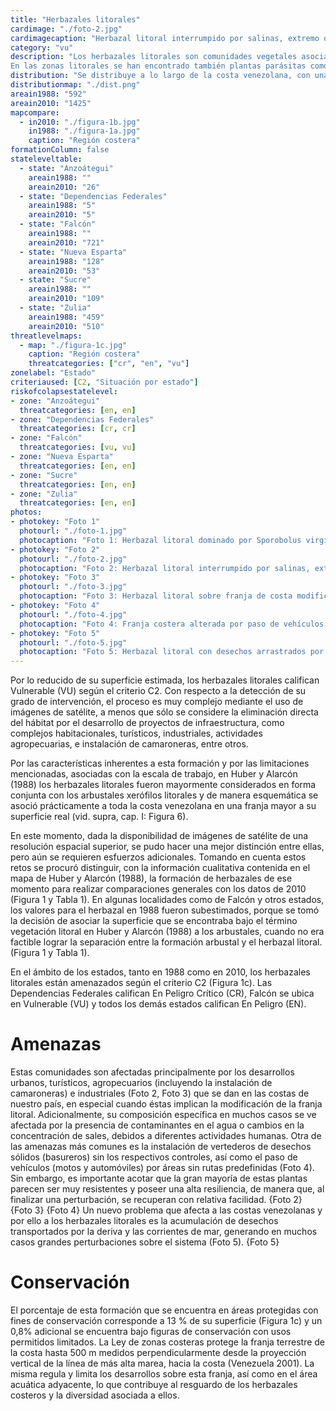 ```yaml
---
title: "Herbazales litorales"
cardimage: "./foto-2.jpg"
cardimagecaption: "Herbazal litoral interrumpido por salinas, extremo occidental de la península de Araya, estado Sucre. <i>José Antonio González-Carcacía</i>"
category: "vu"
description: "Los herbazales litorales son comunidades vegetales asociadas a las costas marinas, cuya cobertura varía desde abierta hasta densa (Foto 1). En aquellos casos donde ocupan depresiones salinas de la costa, son denominados herbazales litorales halófitos, mientras que cuando cubren dunas arenosas de las playas, normalmente no inundadas por el agua marina, reciben el nombre de herbazales litorales psamófilos. Las especies más frecuentes en estas comunidades de baja diversidad son vidrio (<i>Batis maritima</i>), hierba de vidrio (<i>Salicornia fruticosa, Sesuvium portulacastrum</i>), saladillo (<i>Sporobolus virginicus</i>), bicho (<i>Blutaparon vermiculare</i>), cadillo (<i>Cenchrus echinatus</i>), verdolaga (<i>Portulaca oleracea</i>), campanilla de playa (<i>Sesuvium portulacastrum</i>), batatilla de playa (<i>Ipomoea pes-caprae</i>), rabo de alacrán (<i>Heliotropium curassavicum</i>) y margarita de playa (<i>Egletes prostrata</i>) (Huber & Alarcón 1988, Steyermark 1994, Huber & Riina 1997).<br><br>
En las zonas litorales se han encontrado también plantas parásitas como guatepajarito (<i>Phthirusa</i> sp.) y amor seco (<i>Cuscuta</i> sp.) (Steyermark 1994)."
distribution: "Se distribuye a lo largo de la costa venezolana, con una mayor representación en Zulia, Falcón, Anzoátegui, Sucre, Nueva Esparta y las Dependencias Federales (Figura 1, Tabla 1). En los estados restantes el desarrollo de playa o línea de costa es muy escaso, debido a las fuertes pendientes de las montañas que limitan con el mar y la franja litoral es muy estrecha, por lo que es difícil de cartografiar, a menos que se trabaje a escalas de mucho detalle (Matteucci 1986). Esta comunidad se presenta con frecuencia asociada a los arbustales espinosos litorales, lo que genera complejidad al momento de la definición de sus límites. Su cobertura estimada a partir de la interpretación de imágenes de satélite fue de 1.425 km<sup>2</sup>, lo que representa menos de 0,2% de la superficie del país. Estos herbazales están asociados a la región paisajística Costas e islas y a sus dos subregiones: insular y costera (vid. supra, cap. I: Figura 9)."
distributionmap: "./dist.png"
areain1988: "592"
areain2010: "1425"
mapcompare:
  - in2010: "./figura-1b.jpg"
    in1988: "./figura-1a.jpg"
    caption: "Región costera"
formationColumn: false
stateleveltable:
  - state: "Anzoátegui"
    areain1988: ""
    areain2010: "26"
  - state: "Dependencias Federales"
    areain1988: "5"
    areain2010: "5"
  - state: "Falcón"
    areain1988: ""
    areain2010: "721"
  - state: "Nueva Esparta"
    areain1988: "128"
    areain2010: "53"
  - state: "Sucre"
    areain1988: ""
    areain2010: "109"
  - state: "Zulia"
    areain1988: "459"
    areain2010: "510"
threatlevelmaps:
  - map: "./figura-1c.jpg"
    caption: "Región costera"
    threatcategories: ["cr", "en", "vu"]
zonelabel: "Estado"
criteriaused: [C2, "Situación por estado"]
riskofcolapsestatelevel:
- zone: "Anzoátegui"
  threatcategories: [en, en]
- zone: "Dependencias Federales"
  threatcategories: [cr, cr]
- zone: "Falcón"
  threatcategories: [vu, vu]
- zone: "Nueva Esparta"
  threatcategories: [en, en]
- zone: "Sucre"
  threatcategories: [en, en]
- zone: "Zulia"
  threatcategories: [en, en]
photos:
- photokey: "Foto 1"
  photourl: "./foto-1.jpg"
  photocaption: "Foto 1: Herbazal litoral dominado por Sporobolus virginicus, playa de isla Larga, estado Carabobo. <i>Otto Huber</i>"
- photokey: "Foto 2"
  photourl: "./foto-2.jpg"
  photocaption: "Foto 2: Herbazal litoral interrumpido por salinas, extremo occidental de la península de Araya, estado Sucre. <i>José Antonio González-Carcacía</i>"
- photokey: "Foto 3"
  photourl: "./foto-3.jpg"
  photocaption: "Foto 3: Herbazal litoral sobre franja de costa modificado por infraestructuras, isla de Margarita. <i>Kenyer Domínguez</i>"
- photokey: "Foto 4"
  photourl: "./foto-4.jpg"
  photocaption: "Foto 4: Franja costera alterada por paso de vehículos, isla de Margarita. <i>Kenyer Domínguez</i>"
- photokey: "Foto 5"
  photourl: "./foto-5.jpg"
  photocaption: "Foto 5: Herbazal litoral con desechos arrastrados por las corrientes, costa de isla de Coche. <i>César Molina</i>"
---
```

Por lo reducido de su superficie estimada, los herbazales litorales califican Vulnerable (VU) según el criterio C2. Con respecto a la detección de su grado de intervención, el proceso es muy complejo mediante el uso de imágenes de satélite, a menos que sólo se considere la eliminación directa del hábitat por el desarrollo de proyectos de infraestructura, como complejos habitacionales, turísticos, industriales, actividades agropecuarias, e instalación de camaroneras, entre otros.

Por las características inherentes a esta formación y por las limitaciones mencionadas, asociadas con la escala de trabajo, en Huber y Alarcón (1988) los herbazales litorales fueron mayormente considerados en forma conjunta con los arbustales xerófilos litorales y de manera esquemática se asoció prácticamente a toda la costa venezolana en una franja mayor a su superficie real (vid. supra, cap. I: Figura 6).

En este momento, dada la disponibilidad de imágenes de satélite de una resolución espacial superior, se pudo hacer una mejor distinción entre ellas, pero aún se requieren esfuerzos adicionales. Tomando en cuenta estos retos se procuró distinguir, con la información cualitativa contenida en el mapa de Huber y Alarcón (1988), la formación de herbazales de ese momento para realizar comparaciones generales con los datos de 2010 (Figura 1 y Tabla 1). En algunas localidades como de Falcón y otros estados, los valores para el herbazal en 1988 fueron subestimados, porque se tomó la decisión de asociar la superficie que se encontraba bajo el término vegetación litoral en Huber y Alarcón (1988) a los arbustales, cuando no era factible lograr la separación entre la formación arbustal y el herbazal litoral. (Figura 1 y Tabla 1).

En el ámbito de los estados, tanto en 1988 como en 2010, los herbazales litorales están amenazados según el criterio C2 (Figura 1c). Las Dependencias Federales califican En Peligro Crítico (CR), Falcón se ubica en Vulnerable (VU) y todos los demás estados califican En Peligro (EN).

# Amenazas

Estas comunidades son afectadas principalmente por los desarrollos urbanos, turísticos, agropecuarios (incluyendo la instalación de camaroneras) e industriales (Foto 2, Foto 3) que se dan en las costas de nuestro país, en especial cuando éstas implican la modificación de la franja litoral. Adicionalmente, su composición específica en muchos casos se ve afectada por la presencia de contaminantes en el agua o cambios en la concentración de sales, debidos a diferentes actividades humanas. Otra de las amenazas más comunes es la instalación de vertederos de desechos sólidos (basureros) sin los respectivos controles, así como el paso de vehículos (motos y automóviles) por áreas sin rutas predefinidas (Foto 4). Sin embargo, es importante acotar que la gran mayoría de estas plantas parecen ser muy resistentes y poseer una alta resiliencia, de manera que, al finalizar una perturbación, se recuperan con relativa facilidad.
{Foto 2}
{Foto 3}
{Foto 4}
Un nuevo problema que afecta a las costas venezolanas y por ello a los herbazales litorales es la acumulación de desechos transportados por la deriva y las corrientes de mar, generando en muchos casos grandes perturbaciones sobre el sistema (Foto 5).
{Foto 5}

# Conservación

El porcentaje de esta formación que se encuentra en áreas protegidas con fines de conservación corresponde a 13 % de su superficie (Figura 1c) y un 0,8% adicional se encuentra bajo figuras de conservación con usos permitidos limitados. La Ley de zonas costeras protege la franja terrestre de la costa hasta 500 m medidos perpendicularmente desde la proyección vertical de la línea de más alta marea, hacia la costa (Venezuela 2001). La misma regula y limita los desarrollos sobre esta franja, así como en el área acuática adyacente, lo que contribuye al resguardo de los herbazales costeros y la diversidad asociada a ellos.
